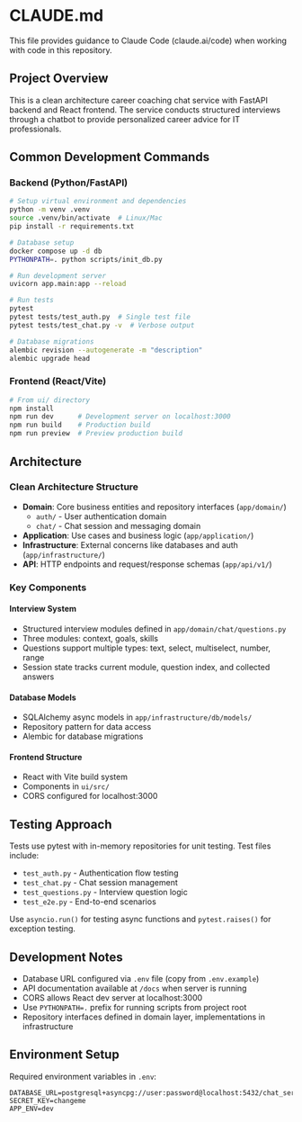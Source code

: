 # CLAUDE.md

This file provides guidance to Claude Code (claude.ai/code) when working with code in this repository.

## Project Overview

This is a clean architecture career coaching chat service with FastAPI backend and React frontend. The service conducts structured interviews through a chatbot to provide personalized career advice for IT professionals.

## Common Development Commands

### Backend (Python/FastAPI)
```bash
# Setup virtual environment and dependencies
python -m venv .venv
source .venv/bin/activate  # Linux/Mac
pip install -r requirements.txt

# Database setup
docker compose up -d db
PYTHONPATH=. python scripts/init_db.py

# Run development server
uvicorn app.main:app --reload

# Run tests
pytest
pytest tests/test_auth.py  # Single test file
pytest tests/test_chat.py -v  # Verbose output

# Database migrations
alembic revision --autogenerate -m "description"
alembic upgrade head
```

### Frontend (React/Vite)
```bash
# From ui/ directory
npm install
npm run dev      # Development server on localhost:3000
npm run build    # Production build
npm run preview  # Preview production build
```

## Architecture

### Clean Architecture Structure
- **Domain**: Core business entities and repository interfaces (`app/domain/`)
  - `auth/` - User authentication domain
  - `chat/` - Chat session and messaging domain
- **Application**: Use cases and business logic (`app/application/`)
- **Infrastructure**: External concerns like databases and auth (`app/infrastructure/`)
- **API**: HTTP endpoints and request/response schemas (`app/api/v1/`)

### Key Components

#### Interview System
- Structured interview modules defined in `app/domain/chat/questions.py`
- Three modules: context, goals, skills
- Questions support multiple types: text, select, multiselect, number, range
- Session state tracks current module, question index, and collected answers

#### Database Models
- SQLAlchemy async models in `app/infrastructure/db/models/`
- Repository pattern for data access
- Alembic for database migrations

#### Frontend Structure
- React with Vite build system
- Components in `ui/src/`
- CORS configured for localhost:3000

## Testing Approach

Tests use pytest with in-memory repositories for unit testing. Test files include:
- `test_auth.py` - Authentication flow testing
- `test_chat.py` - Chat session management
- `test_questions.py` - Interview question logic
- `test_e2e.py` - End-to-end scenarios

Use `asyncio.run()` for testing async functions and `pytest.raises()` for exception testing.

## Development Notes

- Database URL configured via `.env` file (copy from `.env.example`)
- API documentation available at `/docs` when server is running
- CORS allows React dev server at localhost:3000
- Use `PYTHONPATH=.` prefix for running scripts from project root
- Repository interfaces defined in domain layer, implementations in infrastructure

## Environment Setup

Required environment variables in `.env`:
```
DATABASE_URL=postgresql+asyncpg://user:password@localhost:5432/chat_service
SECRET_KEY=changeme
APP_ENV=dev
```